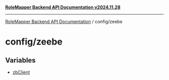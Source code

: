 [**RoleMapper Backend API Documentation v2024.11.28**](../../README.md)

***

[RoleMapper Backend API Documentation](../../modules.md) / config/zeebe

# config/zeebe

## Variables

- [zbClient](variables/zbClient.md)

